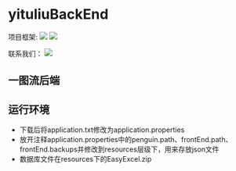 # yituliuBackEnd
项目框架:
![](https://img.shields.io/badge/SpringBoot-2.5.5-brightgreen) ![](https://img.shields.io/badge/Mysql-5.7以上-brightgreen)

联系我们：
[![](https://img.shields.io/badge/dynamic/json?color=FE7398&label=bilibili&prefix=%E7%B2%89%E4%B8%9D%E6%95%B0%3A&query=%24.data.totalSubs&url=https%3A%2F%2Fapi.spencerwoo.com%2Fsubstats%2F%3Fsource%3Dbilibili%26queryKey%3D688411531)](https://space.bilibili.com/688411531)


## 一图流后端

## 运行环境
- 下载后将application.txt修改为application.properties
- 放开注释application.properties中的penguin.path、frontEnd.path、frontEnd.backups并修改到resources层级下，用来存放json文件
 - 数据库文件在resources下的EasyExcel.zip